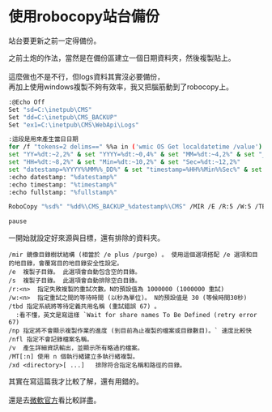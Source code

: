 # 使用robocopy站台備份


站台要更新之前一定得備份。  

<!--more-->
之前土炮的作法，當然是在備份區建立一個日期資料夾，然後複製貼上。  
\
這麼做也不是不行，但logs資料其實沒必要備份，  
再加上使用windows複製不夠有效率，我又把腦筋動到了robocopy上。  


```bash
:@Echo Off
Set "sd=C:\inetpub\CMS"
Set "dd=C:\inetpub\CMS_BACKUP"
Set "ex1=C:\inetpub\CMS\WebApi\Logs"

:這段是用來產生當日日期
for /f "tokens=2 delims==" %%a in ('wmic OS Get localdatetime /value') do set "dt=%%a"
set "YY=%dt:~2,2%" & set "YYYY=%dt:~0,4%" & set "MM=%dt:~4,2%" & set "_DD=%dt:~6,2%"
set "HH=%dt:~8,2%" & set "Min=%dt:~10,2%" & set "Sec=%dt:~12,2%"
set "datestamp=%YYYY%%MM%%_DD%" & set "timestamp=%HH%%Min%%Sec%" & set "fullstamp=%YYYY%-%MM%-%_DD%_%HH%%Min%-%Sec%"
:echo datestamp: "%datestamp%"
:echo timestamp: "%timestamp%"
:echo fullstamp: "%fullstamp%"

RoboCopy "%sd%" "%dd%\CMS_BACKUP_%datestamp%\CMS" /MIR /E /R:5 /W:5 /TBD /NP /NFL /V /MT:32 /XD "%ex1%"

pause
```
一開始就設定好來源與目標，還有排除的資料夾。
```
/mir 鏡像目錄樹狀結構 (相當於 /e plus /purge) 。 使用這個選項搭配 /e 選項和目的地目錄，會覆寫目的地目錄安全性設定。  
/e	複製子目錄。 此選項會自動包含空的目錄。  
/s	複製子目錄。 此選項會自動排除空白目錄。  
/r:<n>	指定失敗複製的重試次數。N的預設值為 1000000 (1000000 重試)  
/w:<n>	指定重試之間的等待時間 (以秒為單位)。 N的預設值是 30 (等候時間30秒)  
/tbd 指定系統將等待定義共用名稱 (重試錯誤 67) 。  
  :看不懂，英文是寫這樣 `Wait for share names To Be Defined (retry error 67)
/np 指定將不會顯示複製作業的進度 (到目前為止複製的檔案或目錄數目)。` 速度比較快  
/nfl 指定不會記錄檔案名稱。
/v	產生詳細資訊輸出，並顯示所有略過的檔案。
/MT[:n]	使用 n 個執行緒建立多執行緒複製。
/xd <directory>[ ...]	排除符合指定名稱和路徑的目錄。
```
其實在寫這篇我才比較了解，還有用錯的。  
\
還是去[微軟官方](https://docs.microsoft.com/zh-tw/windows-server/administration/windows-commands/robocopy)看比較詳盡。
